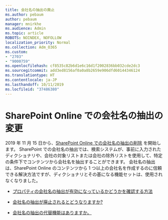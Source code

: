 ```yaml
---
title: 会社名の抽出の廃止
ms.author: pebaum
author: pebaum
manager: mnirkhe
ms.audience: Admin
ms.topic: article
ROBOTS: NOINDEX, NOFOLLOW
localization_priority: Normal
ms.collection: Adm_O365
ms.custom:
- "2703"
- "9000759"
ms.openlocfilehash: cf8535c82b6d1e6c16d1f2002836bb032cde2dc3
ms.sourcegitcommit: add3ed8156af0a0a8b2659e906dfd60144346124
ms.translationtype: HT
ms.contentlocale: ja-JP
ms.lasthandoff: 10/11/2019
ms.locfileid: "37486380"
---
```

# <a name="changes-to-company-name-extraction-in-sharepoint-online"></a>SharePoint Online での会社名の抽出の変更

2019 年 11 月 15 日から、[SharePoint Online での会社名の抽出の削除](https://docs.microsoft.com/sharepoint/changes-to-company-name-extraction-in-sharepoint-online) を開始します。 SharePoint での会社名の抽出では、検索システムが、事前に入力されたディクショナリや、会社の対象リストまたは会社の除外リストを使用して、特定の条件下でコンテンツから会社名を抽出することができます。 会社名の抽出は、SharePoint Online のコンテンツから 1 つ以上の会社名を作成するのに信頼できる解決方法ですが、ディクショナリとその基になる機能セットは、使用されなくなりました。

- [プロパティの会社名の抽出が有効になっているかどうかを確認する方法](https://docs.microsoft.com/sharepoint/changes-to-company-name-extraction-in-sharepoint-online#how-do-i-know-if-company-name-extraction-is-enabled-for-a-property)

- [会社名の抽出が廃止されるとどうなりますか?](https://docs.microsoft.com/sharepoint/changes-to-company-name-extraction-in-sharepoint-online#what-happens-when-company-name-extraction-is-deprecated) 

- [会社名の抽出の代替機能はありますか。](https://docs.microsoft.com/sharepoint/changes-to-company-name-extraction-in-sharepoint-online#are-there-alternatives-to-company-name-extraction) 